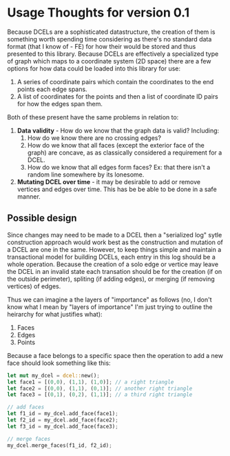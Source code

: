 # Usage Thoughts for version 0.1

Because DCELs are a sophisticated datastructure, the creation of them is something worth spending time considering as there's no standard data format (that I know of - FE) for how their would be stored and thus presented to this library.
Because DCELs are effectively a specialized type of graph which maps to a coordinate system (2D space) there are a few options for how data could be loaded into this library for use:

1. A series of coordinate pairs which contain the coordinates to the end points each edge spans.
2. A list of coordinates for the points and then a list of coordinate ID pairs for how the edges span them.

Both of these present have the same problems in relation to:

1. **Data validity** - How do we know that the graph data is valid? Including:
    1. How do we know there are no crossing edges?
    2. How do we know that all faces (except the exterior face of the graph) are concave, as as classically considered a requirement for a DCEL.
    3. How do we know that all edges form faces? Ex: that there isn't a random line somewhere by its lonesome.
2. **Mutating DCEL over time** - it may be desirable to add or remove vertices and edges over time. This has be be able to be done in a safe manner.

## Possible design

Since changes may need to be made to a DCEL then a "serialized log" sytle construction approach would work best as the construction and mutation of a DCEL are one in the same.
However, to keep things simple and maintain a transactional model for building DCELs, each entry in this log should be a whole operation.
Because the creation of a solo edge or vertice may leave the DCEL in an invalid state each transation should be for the creation (if on the outside perimeter), spliting (if adding edges), or merging (if removing vertices) of edges.

Thus we can imagine a the layers of "importance" as follows (no, I don't know what I mean by "layers of importance" I'm just trying to outline the heirarchy for what justifies what):

1. Faces
2. Edges
3. Points

Because a face belongs to a specific space then the operation to add a new face should look something like this:

```rust
let mut my_dcel = dcel::new();
let face1 = [(0,0), (1,1), (1,0)]; // a right triangle
let face2 = [(0,0), (1,1), (0,1)]; // another right triangle
let face3 = [(0,1), (0,2), (1,1)]; // a third right triangle

// add faces
let f1_id = my_dcel.add_face(face1);
let f2_id = my_dcel.add_face(face2);
let f3_id = my_dcel.add_face(face3);

// merge faces
my_dcel.merge_faces(f1_id, f2_id);
```
